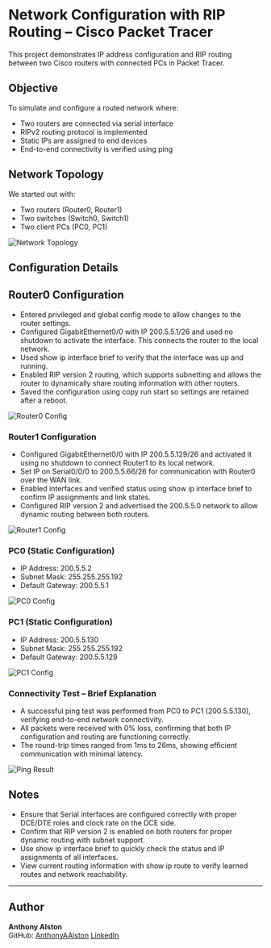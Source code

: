 # Network Configuration with RIP Routing – Cisco Packet Tracer

This project demonstrates IP address configuration and RIP routing between two Cisco routers with connected PCs in Packet Tracer.

## Objective

To simulate and configure a routed network where:
- Two routers are connected via serial interface
- RIPv2 routing protocol is implemented
- Static IPs are assigned to end devices
- End-to-end connectivity is verified using ping

## Network Topology
We started out with:
- Two routers (Router0, Router1)
- Two switches (Switch0, Switch1)
- Two client PCs (PC0, PC1)

![Network Topology](tt1.png)

## Configuration Details

## Router0 Configuration

- Entered privileged and global config mode to allow changes to the router settings.
- Configured GigabitEthernet0/0 with IP 200.5.5.1/26 and used no shutdown to activate the interface. This connects the router to the local network.
- Used show ip interface brief to verify that the interface was up and running.
- Enabled RIP version 2 routing, which supports subnetting and allows the router to dynamically share routing information with other routers.
- Saved the configuration using copy run start so settings are retained after a reboot.

![Router0 Config](tt3.png)

### Router1 Configuration 

- Configured GigabitEthernet0/0 with IP 200.5.5.129/26 and activated it using no shutdown to connect Router1 to its local network.
- Set IP on Serial0/0/0 to 200.5.5.66/26 for communication with Router0 over the WAN link.
- Enabled interfaces and verified status using show ip interface brief to confirm IP assignments and link states.
- Configured RIP version 2 and advertised the 200.5.5.0 network to allow dynamic routing between both routers.

![Router1 Config](tt4.png)

### PC0 (Static Configuration)
- IP Address: 200.5.5.2
- Subnet Mask: 255.255.255.192
- Default Gateway: 200.5.5.1

![PC0 Config](tt5.png)

### PC1 (Static Configuration)
- IP Address: 200.5.5.130
- Subnet Mask: 255.255.255.192
- Default Gateway: 200.5.5.129

![PC1 Config](tt6.png)

### Connectivity Test – Brief Explanation

- A successful ping test was performed from PC0 to PC1 (200.5.5.130), verifying end-to-end network connectivity.
- All packets were received with 0% loss, confirming that both IP configuration and routing are functioning correctly.
- The round-trip times ranged from 1ms to 26ms, showing efficient communication with minimal latency.

![Ping Result](tt9.png)

## Notes

- Ensure that Serial interfaces are configured correctly with proper DCE/DTE roles and clock rate on the DCE side.
- Confirm that RIP version 2 is enabled on both routers for proper dynamic routing with subnet support.
- Use show ip interface brief to quickly check the status and IP assignments of all interfaces.
- View current routing information with show ip route to verify learned routes and network reachability.

---

## Author

**Anthony Alston**  
GitHub: [AnthonyAAlston](https://github.com/AnthonyAAlston)
[LinkedIn](linkedin.com/in/anthonyaalston/) 

